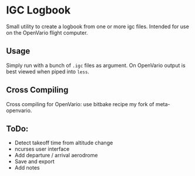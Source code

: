 # IGC Logbook

Small utility to create a logbook from one or more igc files. Intended for use on the OpenVario flight computer.

## Usage

Simply run with a bunch of `.igc` files as argument. On OpenVario output is best viewed when piped into `less`.

## Cross Compiling

Cross compiling for OpenVario: use bitbake recipe my fork of meta-openvario.

## ToDo:

* Detect takeoff time from altitude change
* ncurses user interface
* Add departure / arrival aerodrome
* Save and export
* Add notes
